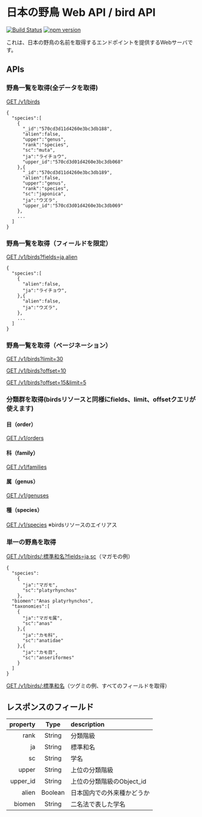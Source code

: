 # 日本の野鳥 Web API / bird API

[![Build Status](https://travis-ci.org/KamataRyo/bird-api.svg?branch=master)](https://travis-ci.org/KamataRyo/bird-api)
[![npm version](https://badge.fury.io/js/bird-api.svg)](https://badge.fury.io/js/bird-api)


これは、日本の野鳥の名前を取得するエンドポイントを提供するWebサーバです。

## APIs
### 野鳥一覧を取得(全データを取得)
[GET /v1/birds](http://bird-api.biwako.io/v1/birds)
````
{
  "species":[
    {
      "_id":"570cd3d11d4260e3bc3db188",
      "alien":false,
      "upper":"genus",
      "rank":"species",
      "sc":"muta",
      "ja":"ライチョウ",
      "upper_id":"570cd3d01d4260e3bc3db068"
    },{
      "_id":"570cd3d11d4260e3bc3db189",
      "alien":false,
      "upper":"genus",
      "rank":"species",
      "sc":"japonica",
      "ja":"ウズラ",
      "upper_id":"570cd3d01d4260e3bc3db069"
    },
    ...
  ]
}
````
### 野鳥一覧を取得（フィールドを限定）
[GET /v1/birds?fields=ja,alien](http://bird-api.biwako.io/v1/birds?fields=ja,alien)
````
{
  "species":[
    {
      "alien":false,
      "ja":"ライチョウ",
    },{
      "alien":false,
      "ja":"ウズラ",
    },
    ...
  ]
}
````
### 野鳥一覧を取得（ページネーション）
[GET /v1/birds?limit=30](http://bird-api.biwako.io/v1/birds?limit=30)

[GET /v1/birds?offset=10](http://bird-api.biwako.io/v1/birds?offset=10)

[GET /v1/birds?offset=15&limit=5](http://bird-api.biwako.io/v1/birds?offset=10&limit=5)

### 分類群を取得(birdsリソースと同様にfields、limit、offsetクエリが使えます)
#### 目（order）
[GET /v1/orders](http://bird-api.biwako.io/v1/orders)

#### 科（family）
[GET /v1/families](http://bird-api.biwako.io/v1/families)

#### 属（genus）
[GET /v1/genuses](http://bird-api.biwako.io/v1/genuses)

#### 種（species）
[GET /v1/species](http://bird-api.biwako.io/v1/species)
※birdsリソースのエイリアス

### 単一の野鳥を取得
[GET /v1/birds/:標準和名?fields=ja,sc](http://bird-api.biwako.io/v1/birds/マガモ?fields=ja,sc)（マガモの例）
````
{
  "species":
    {
      "ja":"マガモ",
      "sc":"platyrhynchos"
    },
  "biomen":"Anas platyrhynchos",
  "taxonomies":[
    {
      "ja":"マガモ属",
      "sc":"anas"
    },{
      "ja":"カモ科",
      "sc":"anatidae"
    },{
      "ja":"カモ目",
      "sc":"anseriformes"
    }
  ]
}
````
[GET /v1/birds/:標準和名](http://bird-api.biwako.io/v1/birds/ツグミ)（ツグミの例、すべてのフィールドを取得）


## レスポンスのフィールド
|property|Type|description|
|---:|:---:|:---|
|rank|String|分類階級|
|ja|String|標準和名|
|sc|String|学名|
|upper|String|上位の分類階級|
|upper_id|String|上位の分類階級のObject_id|
|alien|Boolean|日本国内での外来種かどうか|
|biomen|String|二名法で表した学名|
